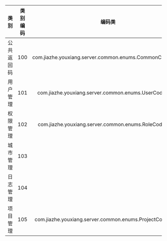 | 类别 | 类别编码 | 编码类 |
| :---:| :---: | :---: |
| 公共返回码| 100 | com.jiazhe.youxiang.server.common.enums.CommonCodeEnum |
| 用户管理| 101 | com.jiazhe.youxiang.server.common.enums.UserCodeEnum |
| 权限管理| 102 | com.jiazhe.youxiang.server.common.enums.RoleCodeEnum |
| 城市管理| 103 |  |
| 日志管理| 104 |  |
| 项目管理| 105 | com.jiazhe.youxiang.server.common.enums.ProjectCodeEnum |
